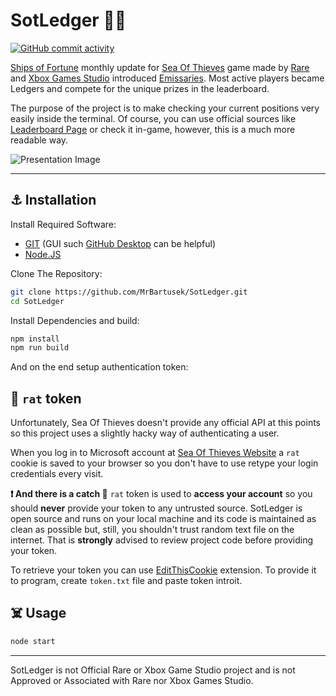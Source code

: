 # SotLedger 🏴‍☠️
 
 [![GitHub commit activity](https://img.shields.io/github/commit-activity/m/MrBartusek/SotLedger?color=black&logo=github)](https://github.com/MrBartusek/SotLedger/pulse/monthly)

[Ships of Fortune](https://seaofthieves.gamepedia.com/Ships_of_Fortune) monthly update for [Sea Of Thieves](https://www.seaofthieves.com) game made by [Rare](https://www.rare.co.uk) and [Xbox Games Studio](www.xbox.com/xbox-game-studios) introduced [Emissaries](https://seaofthieves.gamepedia.com/Trading_Company_Emissaries). Most active players became Ledgers and compete for the unique prizes in the leaderboard.

The purpose of the project is to make checking your current positions very easily inside the terminal. Of course, you can use official sources like [Leaderboard Page](https://www.seaofthieves.com/leaderboards) or check it in-game, however, this is a much more readable way.

![Presentation Image](https://i.imgur.com/FCmyTn6.png)

---

## ⚓ Installation
Install Required Software:
- [GIT](https://git-scm.com) (GUI such [GitHub Desktop](https://desktop.github.com) can be helpful)
- [Node.JS](https://nodejs.org)

Clone The Repository:
```sh
git clone https://github.com/MrBartusek/SotLedger.git
cd SotLedger
```
Install Dependencies and build:

```sh
npm install
npm run build
```

And on the end setup authentication token:

## 🦜 `rat` token

Unfortunately, Sea Of Thieves doesn't provide any official API at this points so this project uses a slightly hacky way of authenticating a user.

When you log in to Microsoft account at [Sea Of Thieves Website](https://www.seaofthieves.com) a `rat` cookie is saved to your browser so you don't have to use retype your login credentials every visit.

**❗ And there is a catch 🎣** `rat` token is used to **access your account** so you should **never** provide your token to any untrusted source. SotLedger is open source and runs on your local machine and its code is maintained as clean as possible but, still, you shouldn't trust random text file on the internet. That is **strongly** advised to review project code before providing your token.

To retrieve your token you can use [EditThisCookie](http://www.editthiscookie.com) extension. To provide it to program, create `token.txt` file and paste token introit.

## ☠️ Usage
```sh
node start
```

---

SotLedger is not Official Rare or Xbox Game Studio project and is not Approved or Associated with Rare nor Xbox Games Studio.